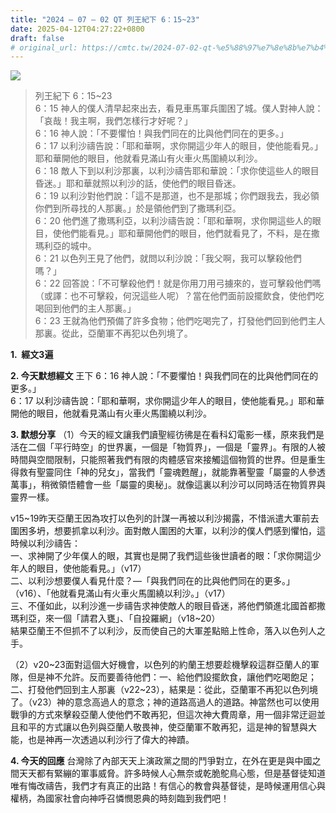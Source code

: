 ```yaml
---
title: "2024 – 07 – 02 QT 列王紀下 6：15~23"
date: 2025-04-12T04:27:22+0800
draft: false
# original_url: https://cmtc.tw/2024-07-02-qt-%e5%88%97%e7%8e%8b%e7%b4%80%e4%b8%8b-6%ef%bc%9a1523
---
```


![](/images/qt.jpg)
> 列王紀下 6：15\~23  
> 6：15 神人的僕人清早起來出去，看見車馬軍兵圍困了城。僕人對神人說：「哀哉！我主啊，我們怎樣行才好呢？」  
> 6：16 神人說：「不要懼怕！與我們同在的比與他們同在的更多。」  
> 6：17 以利沙禱告說：「耶和華啊，求你開這少年人的眼目，使他能看見。」耶和華開他的眼目，他就看見滿山有火車火馬圍繞以利沙。  
> 6：18 敵人下到以利沙那裏，以利沙禱告耶和華說：「求你使這些人的眼目昏迷。」耶和華就照以利沙的話，使他們的眼目昏迷。  
> 6：19 以利沙對他們說：「這不是那道，也不是那城；你們跟我去，我必領你們到所尋找的人那裏。」於是領他們到了撒瑪利亞。  
> 6：20 他們進了撒瑪利亞，以利沙禱告說：「耶和華啊，求你開這些人的眼目，使他們能看見。」耶和華開他們的眼目，他們就看見了，不料，是在撒瑪利亞的城中。  
> 6：21 以色列王見了他們，就問以利沙說：「我父啊，我可以擊殺他們嗎？」  
> 6：22 回答說：「不可擊殺他們！就是你用刀用弓擄來的，豈可擊殺他們嗎（或譯：也不可擊殺，何況這些人呢）？當在他們面前設擺飲食，使他們吃喝回到他們的主人那裏。」  
> 6：23 王就為他們預備了許多食物；他們吃喝完了，打發他們回到他們主人那裏。從此，亞蘭軍不再犯以色列境了。

**1.  經文3遍**

**2. 今天默想經文**
王下 6：16 神人說：「不要懼怕！與我們同在的比與他們同在的更多。」  
6：17 以利沙禱告說：「耶和華啊，求你開這少年人的眼目，使他能看見。」耶和華開他的眼目，他就看見滿山有火車火馬圍繞以利沙。

**3. 默想分享**
（1）今天的經文讓我們讀聖經彷彿是在看科幻電影一樣，原來我們是活在二個「平行時空」的世界裏，一個是「物質界」，一個是「靈界」。有限的人被時間與空間限制，只能照著我們有限的肉體感官來接觸這個物質的世界。但是重生得救有聖靈同住「神的兒女」，當我們「靈魂甦醒」，就能靠著聖靈「屬靈的人參透萬事」，稍微領悟體會一些「屬靈的奧秘」。就像這裏以利沙可以同時活在物質界與靈界一樣。

v15\~19昨天亞蘭王因為攻打以色列的計謀一再被以利沙揭露，不惜派遣大軍前去圍困多坍，想要抓拿以利沙。面對敵人圍困的大軍，以利沙的僕人們感到懼怕，這時候以利沙禱告：  
一、求神開了少年僕人的眼，其實也是開了我們這些後世讀者的眼：「求你開這少年人的眼目，使他能看見。」（v17）  
二、以利沙想要僕人看見什麼？—「與我們同在的比與他們同在的更多。」（v16）、「他就看見滿山有火車火馬圍繞以利沙。」（v17）  
三、不僅如此，以利沙進一步禱告求神使敵人的眼目昏迷，將他們領進北國首都撒瑪利亞，來一個「請君入甕」、「自投羅網」（v18\~20）  
結果亞蘭王不但抓不了以利沙，反而使自己的大軍差點賠上性命，落入以色列人之手。

（2）v20\~23面對這個大好機會，以色列的約蘭王想要趁機擊殺這群亞蘭人的軍隊，但是神不允許。反而要善待他們：一、給他們設擺飲食，讓他們吃喝飽足；二、打發他們回到主人那裏（v22\~23），結果是：從此，亞蘭軍不再犯以色列境了。（v23）神的意念高過人的意念；神的道路高過人的道路。神當然也可以使用戰爭的方式來擊殺亞蘭人使他們不敢再犯，但這次神大費周章，用一個非常迂迴並且和平的方式讓以色列與亞蘭人敬畏神，使亞蘭軍不敢再犯，這是神的智慧與大能，也是神再一次透過以利沙行了偉大的神蹟。

**4. 今天的回應**
台灣除了內部天天上演政黨之間的鬥爭對立，在外在更是與中國之間天天都有緊繃的軍事威脅。許多時候人心無奈或乾脆鴕鳥心態，但是基督徒知道唯有悔改禱告，我們才有真正的出路！有信心的教會與基督徒，是時候運用信心與權柄，為國家社會向神呼召憐憫恩典的時刻臨到我們吧！
